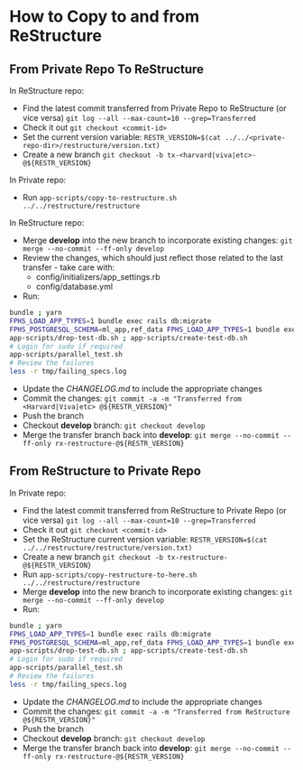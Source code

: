 # How to Copy to and from ReStructure

## From Private Repo To ReStructure

In ReStructure repo:

- Find the latest commit transferred from Private Repo to ReStructure (or vice versa) `git log --all --max-count=10 --grep=Transferred`
- Check it out `git checkout <commit-id>`
- Set the current version variable: `RESTR_VERSION=$(cat ../../<private-repo-dir>/restructure/version.txt)`
- Create a new branch `git checkout -b tx-<harvard|viva|etc>-@${RESTR_VERSION}`

In Private repo:

- Run `app-scripts/copy-to-restructure.sh ../../restructure/restructure`

In ReStructure repo:

- Merge **develop** into the new branch to incorporate existing changes: `git merge --no-commit --ff-only develop`
- Review the changes, which should just reflect those related to the last transfer - take care with:
  - config/initializers/app_settings.rb
  - config/database.yml
- Run:

```sh
bundle ; yarn
FPHS_LOAD_APP_TYPES=1 bundle exec rails db:migrate
FPHS_POSTGRESQL_SCHEMA=ml_app,ref_data FPHS_LOAD_APP_TYPES=1 bundle exec rake db:structure:dump
app-scripts/drop-test-db.sh ; app-scripts/create-test-db.sh
# Login for sudo if required
app-scripts/parallel_test.sh
# Review the failures
less -r tmp/failing_specs.log
```

- Update the _CHANGELOG.md_ to include the appropriate changes
- Commit the changes: `git commit -a -m "Transferred from <Harvard|Viva|etc> @${RESTR_VERSION}"`
- Push the branch
- Checkout **develop** branch: `git checkout develop`
- Merge the transfer branch back into **develop**: `git merge --no-commit --ff-only rx-restructure-@${RESTR_VERSION}`

## From ReStructure to Private Repo

In Private repo:

- Find the latest commit transferred from ReStructure to Private Repo (or vice versa) `git log --all --max-count=10 --grep=Transferred`
- Check it out `git checkout <commit-id>`
- Set the ReStructure current version variable: `RESTR_VERSION=$(cat ../../restructure/restructure/version.txt)`
- Create a new branch `git checkout -b tx-restructure-@${RESTR_VERSION}`
- Run `app-scripts/copy-restructure-to-here.sh ../../restructure/restructure`
- Merge **develop** into the new branch to incorporate existing changes: `git merge --no-commit --ff-only develop`
- Run:

```sh
bundle ; yarn
FPHS_LOAD_APP_TYPES=1 bundle exec rails db:migrate
FPHS_POSTGRESQL_SCHEMA=ml_app,ref_data FPHS_LOAD_APP_TYPES=1 bundle exec rake db:structure:dump
app-scripts/drop-test-db.sh ; app-scripts/create-test-db.sh
# Login for sudo if required
app-scripts/parallel_test.sh
# Review the failures
less -r tmp/failing_specs.log
```

- Update the _CHANGELOG.md_ to include the appropriate changes
- Commit the changes: `git commit -a -m "Transferred from ReStructure @${RESTR_VERSION}"`
- Push the branch
- Checkout **develop** branch: `git checkout develop`
- Merge the transfer branch back into **develop**: `git merge --no-commit --ff-only rx-restructure-@${RESTR_VERSION}`
